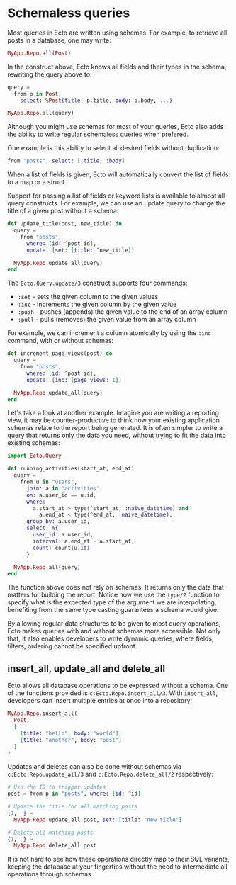 # Schemaless queries

Most queries in Ecto are written using schemas. For example, to retrieve all posts in a database, one may write:

```elixir
MyApp.Repo.all(Post)
```

In the construct above, Ecto knows all fields and their types in the schema, rewriting the query above to:

```elixir
query =
  from p in Post,
    select: %Post{title: p.title, body: p.body, ...}

MyApp.Repo.all(query)
```

Although you might use schemas for most of your queries, Ecto also adds the ability to write regular schemaless queries when prefered.

One example is this ability to select all desired fields without duplication:

```elixir
from "posts", select: [:title, :body]
```

When a list of fields is given, Ecto will automatically convert the list of fields to a map or a struct.

Support for passing a list of fields or keyword lists is available to almost all query constructs. For example, we can use an update query to change the title of a given post without a schema:

```elixir
def update_title(post, new_title) do
  query =
    from "posts",
      where: [id: ^post.id],
      update: [set: [title: ^new_title]]

  MyApp.Repo.update_all(query)
end
```

The `Ecto.Query.update/3` construct supports four commands:

  * `:set` - sets the given column to the given values
  * `:inc` - increments the given column by the given value
  * `:push` - pushes (appends) the given value to the end of an array column
  * `:pull` - pulls (removes) the given value from an array column

For example, we can increment a column atomically by using the `:inc` command, with or without schemas:

```elixir
def increment_page_views(post) do
  query =
    from "posts",
      where: [id: ^post.id],
      update: [inc: [page_views: 1]]

  MyApp.Repo.update_all(query)
end
```

Let's take a look at another example. Imagine you are writing a reporting view, it may be counter-productive to think how your existing application schemas relate to the report being generated. It is often simpler to write a query that returns only the data you need, without trying to fit the data into existing schemas:

```elixir
import Ecto.Query

def running_activities(start_at, end_at)
  query =
    from u in "users",
      join: a in "activities",
      on: a.user_id == u.id,
      where:
        a.start_at > type(^start_at, :naive_datetime) and
          a.end_at < type(^end_at, :naive_datetime),
      group_by: a.user_id,
      select: %{
        user_id: a.user_id,
        interval: a.end_at - a.start_at,
        count: count(u.id)
      }

  MyApp.Repo.all(query)
end
```

The function above does not rely on schemas. It returns only the data that matters for building the report. Notice how we use the `type/2` function to specify what is the expected type of the argument we are interpolating, benefiting from the same type casting guarantees a schema would give.

By allowing regular data structures to be given to most query operations, Ecto makes queries with and without schemas more accessible. Not only that, it also enables developers to write dynamic queries, where fields, filters, ordering cannot be specified upfront.

## insert_all, update_all and delete_all

Ecto allows all database operations to be expressed without a schema. One of the functions provided is `c:Ecto.Repo.insert_all/3`. With `insert_all`, developers can insert multiple entries at once into a repository:

```elixir
MyApp.Repo.insert_all(
  Post,
  [
    [title: "hello", body: "world"],
    [title: "another", body: "post"]
  ]
)
```

Updates and deletes can also be done without schemas via `c:Ecto.Repo.update_all/3` and `c:Ecto.Repo.delete_all/2` respectively:

```elixir
# Use the ID to trigger updates
post = from p in "posts", where: [id: ^id]

# Update the title for all matchihg posts
{1, _} =
  MyApp.Repo.update_all post, set: [title: "new title"]

# Delete all matching posts
{1, _} =
  MyApp.Repo.delete_all post
```

It is not hard to see how these operations directly map to their SQL variants, keeping the database at your fingertips without the need to intermediate all operations through schemas.
